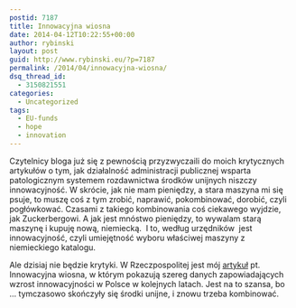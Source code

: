 ```yaml
---
postid: 7187
title: Innowacyjna wiosna
date: 2014-04-12T10:22:55+00:00
author: rybinski
layout: post
guid: http://www.rybinski.eu/?p=7187
permalink: /2014/04/innowacyjna-wiosna/
dsq_thread_id:
  - 3150821551
categories:
  - Uncategorized
tags:
  - EU-funds
  - hope
  - innovation
---
```

Czytelnicy bloga już się z pewnością przyzwyczaili do moich krytycznych artykułów o tym, jak działalność administracji publicznej wsparta patologicznym systemem rozdawnictwa środków unijnych niszczy innowacyjność. W skrócie, jak nie mam pieniędzy, a stara maszyna mi się psuje, to muszę coś z tym zrobić, naprawić, pokombinować, dorobić, czyli pogłówkować. Czasami z takiego kombinowania coś ciekawego wyjdzie, jak Zuckerbergowi. A jak jest mnóstwo pieniędzy, to wywalam starą maszynę i kupuję nową, niemiecką.  I to, według urzędników  jest innowacyjność, czyli umiejętność wyboru właściwej maszyny z niemieckiego katalogu.

Ale dzisiaj nie będzie krytyki. W Rzeczpospolitej jest mój [artykuł](http://www.ekonomia.rp.pl/artykul/705506,1101522-Innowacyjna-wiosna.html) pt. Innowacyjna wiosna, w którym pokazują szereg danych zapowiadających wzrost innowacyjności w Polsce w kolejnych latach. Jest na to szansa, bo … tymczasowo skończyły się środki unijne, i znowu trzeba kombinować.
